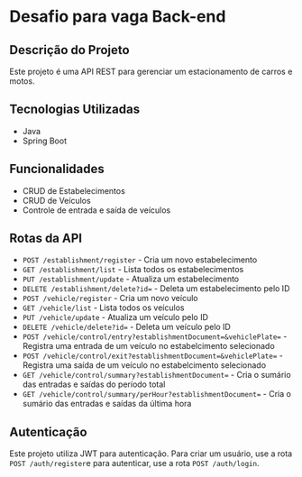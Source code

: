 # Desafio para vaga Back-end

## Descrição do Projeto
Este projeto é uma API REST para gerenciar um estacionamento de carros e motos.

## Tecnologias Utilizadas
- Java
- Spring Boot

## Funcionalidades
- CRUD de Estabelecimentos
- CRUD de Veículos
- Controle de entrada e saída de veículos

## Rotas da API
- `POST /establishment/register` - Cria um novo estabelecimento
- `GET /establishment/list` - Lista todos os estabelecimentos
- `PUT /establishment/update` - Atualiza um estabelecimento
- `DELETE /establishment/delete?id=` - Deleta um estabelecimento pelo ID
- `POST /vehicle/register` - Cria um novo veículo
- `GET /vehicle/list` - Lista todos os veículos
- `PUT /vehicle/update` - Atualiza um veículo pelo ID
- `DELETE /vehicle/delete?id=` - Deleta um veículo pelo ID
- `POST /vehicle/control/entry?establishmentDocument=&vehiclePlate=` - Registra uma entrada de um veículo no estabelcimento selecionado
- `POST /vehicle/control/exit?establishmentDocument=&vehiclePlate=` - Registra uma saída de um veículo no estabelcimento selecionado
- `GET /vehicle/control/summary?establishmentDocument=` - Cria o sumário das entradas e saídas do período total
- `GET /vehicle/control/summary/perHour?establishmentDocument=` - Cria o sumário das entradas e saídas da última hora

## Autenticação
Este projeto utiliza JWT para autenticação. Para criar um usuário, use a rota `POST /auth/register`e para autenticar, use a rota `POST /auth/login`.
